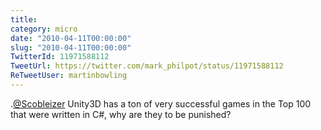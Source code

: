 ```yaml
---
title: 
category: micro
date: "2010-04-11T00:00:00"
slug: "2010-04-11T00:00:00"
TwitterId: 11971588112
TweetUrl: https://twitter.com/mark_philpot/status/11971588112
ReTweetUser: martinbowling
---
```


<i class="fa fa-retweet" aria-hidden="true"></i> .[@Scobleizer](https://twitter.com/Scobleizer) Unity3D has a ton of very successful games in the Top 100 that were written in C#, why are they to be punished?
